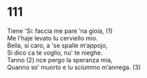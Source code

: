 # 111

Tiene 'Si: faccia me pare ’na gioia, (1)  
Me l'haje levato Iu cerviello mio.  
Bella, si caro, a 'se spalle m‘appojo,  
Si dico ca te voglio, nu' te nieghe.  
Tanno (2) nce pergo la speranza mia,  
Quanno so’ muorto e lu sciummo m’annega. (3)  
  

